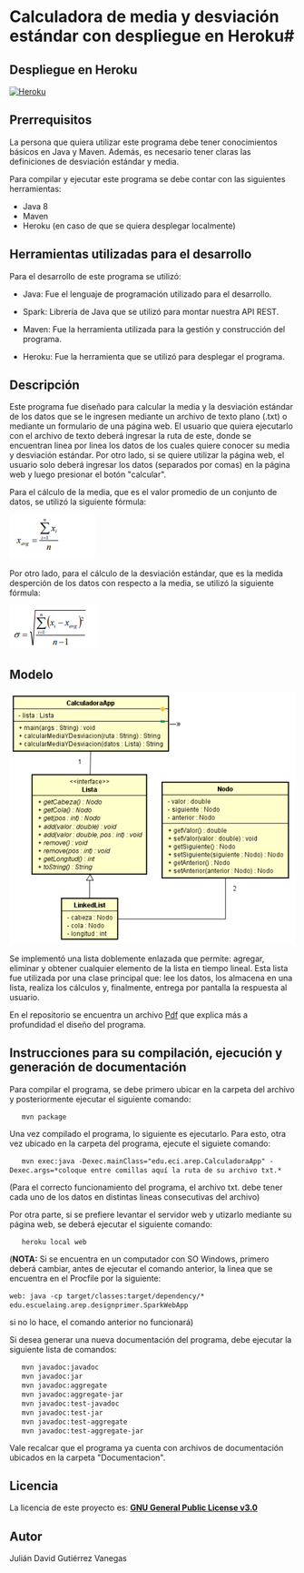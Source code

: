 # Calculadora de media y desviación estándar con despliegue en Heroku#

## Despliegue en Heroku ##

[![Heroku](https://www.herokucdn.com/deploy/button.png)](https://arep-calculadora.herokuapp.com)

## Prerrequisitos ##

La persona que quiera utilizar este programa debe tener conocimientos básicos en Java y Maven. Además, es necesario tener claras las definiciones de desviación estándar y media.

Para compilar y ejecutar este programa se debe contar con las siguientes herramientas: 

- Java 8
- Maven 
- Heroku (en caso de que se quiera desplegar localmente)

## Herramientas utilizadas para el desarrollo ##

Para el desarrollo de este programa se utilizó: 

- Java: Fue el lenguaje de programación utilizado para el desarrollo.

- Spark: Librería de Java que se utilizó para montar nuestra API REST.

- Maven: Fue la herramienta utilizada para la gestión y construcción del programa.

- Heroku: Fue la herramienta que se utilizó para desplegar el programa.

## Descripción ## 

Este programa fue diseñado para calcular la media y la desviación estándar de los datos que se le ingresen mediante un archivo de texto plano (.txt) o mediante un formulario de una página web. El usuario que quiera ejecutarlo con el archivo de texto deberá ingresar la ruta de este, donde se encuentran linea por linea los datos de los cuales quiere conocer su media y desviación estándar. Por otro lado, si se quiere utilizar la página web, el usuario solo deberá ingresar los datos (separados por comas) en la página web y luego presionar el botón "calcular".

Para el cálculo de la media, que es el valor promedio de un conjunto de datos, se utilizó la siguiente fórmula: 

![](images/media.PNG)

Por otro lado, para el cálculo de la desviación estándar, que es la medida desperción de los datos con respecto a la media, se utilizó la siguiente fórmula:

![](images/desviacion.PNG)

## Modelo ##
![](images/modelo.PNG)

Se implementó una lista doblemente enlazada que permite: agregar, eliminar y obtener cualquier elemento de la lista en tiempo lineal. Esta lista fue utilizada por una clase principal que: lee los datos, los almacena en una lista, realiza los cálculos y, finalmente, entrega por pantalla la respuesta al usuario.

En el repositorio se encuentra un archivo [Pdf](LAB_02.pdf) que explica más a profundidad el diseño del programa.

## Instrucciones para su compilación, ejecución y generación de documentación ##

Para compilar el programa, se debe primero ubicar en la carpeta del archivo y posteriormente ejecutar el siguiente comando: 

```
   mvn package 
```

Una vez compilado el programa, lo siguiente es ejecutarlo. Para esto, otra vez ubicado en la carpeta del programa, ejecute el siguiete comando:

```
   mvn exec:java -Dexec.mainClass="edu.eci.arep.CalculadoraApp" -Dexec.args=*coloque entre comillas aquí la ruta de su archivo txt.*
```
(Para el correcto funcionamiento del programa, el archivo txt. debe tener cada uno de los datos en distintas lineas consecutivas del archivo)

Por otra parte, si se prefiere levantar el servidor web y utizarlo mediante su página web, se deberá ejecutar el siguiente comando:

```
   heroku local web
```
 
(**NOTA:** Si se encuentra en un computador con SO Windows, primero deberá cambiar, antes de ejecutar el comando anterior, la linea que se encuentra en el Procfile por la siguiente:

```
web: java -cp target/classes:target/dependency/* edu.escuelaing.arep.designprimer.SparkWebApp
```

si no lo hace, el comando anterior no funcionará)
 

Si desea generar una nueva documentación del programa, debe ejecutar la siguiente lista de comandos:

```
   mvn javadoc:javadoc
   mvn javadoc:jar
   mvn javadoc:aggregate
   mvn javadoc:aggregate-jar
   mvn javadoc:test-javadoc
   mvn javadoc:test-jar
   mvn javadoc:test-aggregate
   mvn javadoc:test-aggregate-jar
```

Vale recalcar que el programa ya cuenta con archivos de documentación ubicados en la carpeta "Documentacion".

## Licencia ## 

La licencia de este proyecto es: [**GNU General Public License v3.0**](LICENSE)

## Autor ##

Julián David Gutiérrez Vanegas
